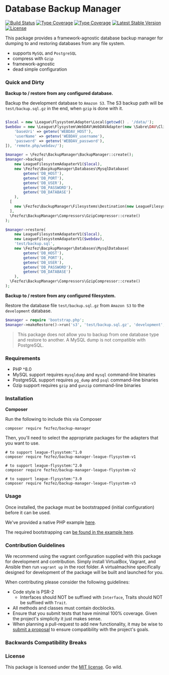 # Database Backup Manager

[![Build Status](https://github.com/fezfez/backup-manager/actions/workflows/continuous-integration.yml/badge.svg)](https://github.com/fezfez/backup-manager/actions/workflows/continuous-integration.yml)
[![Type Coverage](https://shepherd.dev/github/fezfez/backup-manager/coverage.svg)](https://shepherd.dev/github/fezfez/backup-manager)
[![Type Coverage](https://shepherd.dev/github/fezfez/backup-manager/level.svg)](https://shepherd.dev/github/fezfez/backup-manager)
[![Latest Stable Version](https://poser.pugx.org/fezfez/backup-manager/v/stable)](https://packagist.org/packages/fezfez/backup-manager)
[![License](https://poser.pugx.org/fezfez/backup-manager/license)](https://packagist.org/packages/fezfez/backup-manager)


This package provides a framework-agnostic database backup manager for dumping to and restoring databases from any file system.

- supports `MySQL` and `PostgreSQL`
- compress with `Gzip`
- framework-agnostic
- dead simple configuration

### Quick and Dirty

**Backup to / restore from any configured database.**

Backup the development database to `Amazon S3`. The S3 backup path will be `test/backup.sql.gz` in the end, when `gzip` is done with it.

```php

$local = new \League\Flysystem\Adapter\Local(getcwd() . '/data/');
$webdav = new \League\Flysystem\WebDAV\WebDAVAdapter(new \Sabre\DAV\Client([
    'baseUri' => getenv('WEBDAV_HOST'),
    'userName' => getenv('WEBDAV_username'),
    'password' => getenv('WEBDAV_password'),
]), 'remote.php/webdav/');

$manager = \Fezfez\BackupManager\BackupManager::create();
$manager->backup(
    new LeagueFilesystemAdapaterV1($local),
    new \Fezfez\BacpkupManager\Databases\MysqlDatabase(
        getenv('DB_HOST'),
        getenv('DB_PORT'),
        getenv('DB_USER'),
        getenv('DB_PASSWORD'),
        getenv('DB_DATABASE')
    ),
  [
    new \Fezfez\BackupManager\Filesystems\Destination(new LeagueFilesystemAdapaterV1($webdav), 'test/backup.sql')
  ],
  \Fezfez\BackupManager\Compressors\GzipCompressor::create()
);

$manager->restore(
    new LeagueFilesystemAdapaterV1($local),
    new LeagueFilesystemAdapaterV1($webdav),
    'test/backup.sql',
    new \Fezfez\BacpkupManager\Databases\MysqlDatabase(
        getenv('DB_HOST'),
        getenv('DB_PORT'),
        getenv('DB_USER'),
        getenv('DB_PASSWORD'),
        getenv('DB_DATABASE')
    ),
  \Fezfez\BackupManager\Compressors\GzipCompressor::create()
);
```

**Backup to / restore from any configured filesystem.**

Restore the database file `test/backup.sql.gz` from `Amazon S3` to the `development` database.

```php
$manager = require 'bootstrap.php';
$manager->makeRestore()->run('s3', 'test/backup.sql.gz', 'development', 'gzip');
```

> This package does not allow you to backup from one database type and restore to another. A MySQL dump is not compatible with PostgreSQL.

### Requirements

- PHP ^8.0
- MySQL support requires `mysqldump` and `mysql` command-line binaries
- PostgreSQL support requires `pg_dump` and `psql` command-line binaries
- Gzip support requires `gzip` and `gunzip` command-line binaries


### Installation

**Composer**

Run the following to include this via Composer

```shell
composer require fezfez/backup-manager
```

Then, you'll need to select the appropriate packages for the adapters that you want to use.

```shell
# to support league-flysystem:^1.0
composer require fezfez/backup-manager-league-flysystem-v1

# to support league-flysystem:^2.0
composer require fezfez/backup-manager-league-flysystem-v2

# to support league-flysystem:^3.0
composer require fezfez/backup-manager-league-flysystem-v3
```

### Usage

Once installed, the package must be bootstrapped (initial configuration) before it can be used.

We've provided a native PHP example [here](https://github.com/backup-manager/backup-manager/tree/master/examples).

The required bootstrapping can [be found in the example here](https://github.com/backup-manager/backup-manager/blob/master/examples/standalone/bootstrap.php).


### Contribution Guidelines

We recommend using the vagrant configuration supplied with this package for development and contribution. Simply install VirtualBox, Vagrant, and Ansible then run `vagrant up` in the root folder. A virtualmachine specifically designed for development of the package will be built and launched for you.

When contributing please consider the following guidelines:

- Code style is PSR-2
    - Interfaces should NOT be suffixed with `Interface`, Traits should NOT be suffixed with `Trait`.
- All methods and classes must contain docblocks.
- Ensure that you submit tests that have minimal 100% coverage. Given the project's simplicity it just makes sense.
- When planning a pull-request to add new functionality, it may be wise to [submit a proposal](https://github.com/backup-manager/backup-manager/issues/new) to ensure compatibility with the project's goals.


### Backwards Compatibility Breaks

### License

This package is licensed under the [MIT license](https://github.com/backup-manager/backup-manager/blob/master/LICENSE). Go wild.
